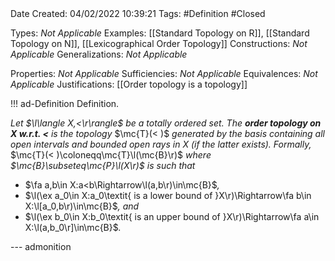 <br />
<br />

Date Created: 04/02/2022 10:39:21
Tags: #Definition #Closed 

Types: _Not Applicable_
Examples: [[Standard Topology on R]], [[Standard Topology on N]], [[Lexicographical Order Topology]]
Constructions: _Not Applicable_
Generalizations: _Not Applicable_

Properties: _Not Applicable_
Sufficiencies: _Not Applicable_
Equivalences: _Not Applicable_
Justifications: [[Order topology is a topology]]

!!! ad-Definition Definition.

_Let $\l\langle X,<\r\rangle$ be a totally ordered set. The **order topology on $X$ w.r.t. $<$** is the topology_ $\mc{T}(<
)$ _generated by the basis containing all open intervals and bounded open rays in $X$ (if the latter exists). Formally,_ $\mc{T}(<
)\coloneqq\mc{T}\l(\mc{B}\r)$ _where $\mc{B}\subseteq\mc{P}\l(X\r)$ is such that_
* $\fa a,b\in X:a<b\Rightarrow\l(a,b\r)\in\mc{B}$_,_
* $\l(\ex a_0\in X:a_0\textit{ is a lower bound of }X\r)\Rightarrow\fa b\in X:\l[a_0,b\r)\in\mc{B}$_, and_
* $\l(\ex b_0\in X:b_0\textit{ is an upper bound of }X\r)\Rightarrow\fa a\in X:\l(a,b_0\r]\in\mc{B}$_._

--- admonition
